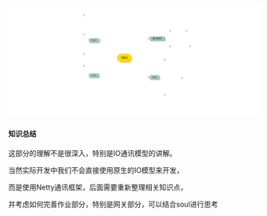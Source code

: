 ![avatar](NIO.svg)

#### 知识总结
这部分的理解不是很深入，特别是IO通讯模型的讲解。

当然实际开发中我们不会直接使用原生的IO模型来开发，

而是使用Netty通讯框架，后面需要重新整理相关知识点，

并考虑如何完善作业部分，特别是网关部分，可以结合soul进行思考